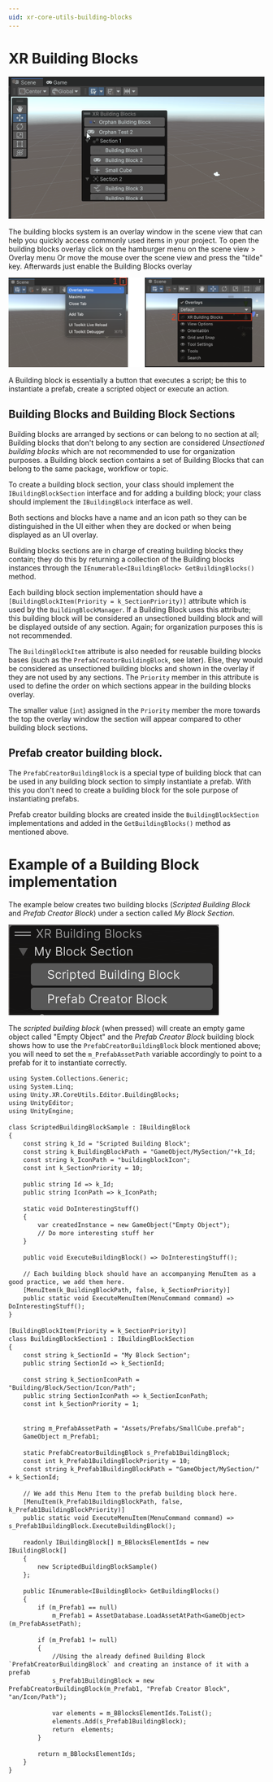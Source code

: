 ```yaml
---
uid: xr-core-utils-building-blocks
---
```

# XR Building Blocks

![Building Blocks](images/building-blocks.gif)

The building blocks system is an overlay window in the scene view that can help you quickly access commonly used items in your project. To open the building blocks overlay click on the hamburger menu on the scene view &gt; Overlay menu Or move the mouse over the scene view and press the "tilde" key. Afterwards just enable the Building Blocks overlay 

![Open Building Blocks Overlay](images/open-building-blocks-overlay.png)

A Building block is essentially a button that executes a script; be this to instantiate a prefab, create a scripted object or execute an action.

## Building Blocks and Building Block Sections

Building blocks are arranged by sections or can belong to no section at all; Building blocks that don't belong to any section are considered *Unsectioned building blocks* which are not recommended to use for organization purposes. a Building block section contains a set of Building Blocks that can belong to the same package, workflow or topic.

To create a building block section, your class should implement the `IBuildingBlockSection` interface and for adding a building block; your class should implement the `IBuildingBlock` interface as well.

Both sections and blocks have a name and an icon path so they can be distinguished in the UI either when they are docked or when being displayed as an UI overlay.

Building blocks sections are in charge of creating building blocks they contain; they do this by returning a collection of the Building blocks instances through the `IEnumerable<IBuildingBlock> GetBuildingBlocks()` method.

Each building block section implementation should have a `[BuildingBlockItem(Priority = k_SectionPriority)]` attribute which is used by the `BuildingBlockManager`. If a Building Block uses this attribute; this building block will be considered an unsectioned building block and will be displayed outside of any section. Again; for organization purposes this is not recommended.

The `BuildingBlockItem` attribute is also needed for reusable building blocks bases (such as the `PrefabCreatorBuildingBlock`, see later). Else, they would be considered as unsectioned building blocks and shown in the overlay if they are not used by any sections. The `Priority` member in this attribute is used to define the order on which sections appear in the building blocks overlay.

The smaller value (`int`) assigned in the `Priority` member the more towards the top the overlay window the section will appear compared to other building block sections.

## Prefab creator building block.

The `PrefabCreatorBuildingBlock` is a special type of building block that can be used in any building block section to simply instantiate a prefab. With this you don't need to create a building block for the sole purpose of instantiating prefabs.

Prefab creator building blocks are created inside the `BuildingBlockSection` implementations  and added in the `GetBuildingBlocks()` method as mentioned above. 

# Example of a Building Block implementation

The example below creates two building blocks (_Scripted Building Block_ and _Prefab Creator Block_) under a section called _My Block Section_.

![Building Block Example](images/building-block-example.png)

The _scripted building block_ (when pressed) will create an empty game object called "Empty Object" and the _Prefab Creator Block_ building block shows how to use the `PrefabCreatorBuildingBlock` block mentioned above; you will need to set the `m_PrefabAssetPath` variable accordingly to point to a prefab for it to instantiate correctly.

```
using System.Collections.Generic;
using System.Linq;
using Unity.XR.CoreUtils.Editor.BuildingBlocks;
using UnityEditor;
using UnityEngine;

class ScriptedBuildingBlockSample : IBuildingBlock
{
    const string k_Id = "Scripted Building Block";
    const string k_BuildingBlockPath = "GameObject/MySection/"+k_Id;
    const string k_IconPath = "buildingblockIcon";
    const int k_SectionPriority = 10;

    public string Id => k_Id;
    public string IconPath => k_IconPath;

    static void DoInterestingStuff()
    {
        var createdInstance = new GameObject("Empty Object");
        // Do more interesting stuff her
    }

    public void ExecuteBuildingBlock() => DoInterestingStuff();

    // Each building block should have an accompanying MenuItem as a good practice, we add them here.
    [MenuItem(k_BuildingBlockPath, false, k_SectionPriority)]
    public static void ExecuteMenuItem(MenuCommand command) => DoInterestingStuff();
}

[BuildingBlockItem(Priority = k_SectionPriority)]
class BuildingBlockSection1 : IBuildingBlockSection
{
    const string k_SectionId = "My Block Section";
    public string SectionId => k_SectionId;

    const string k_SectionIconPath = "Building/Block/Section/Icon/Path";
    public string SectionIconPath => k_SectionIconPath;
    const int k_SectionPriority = 1;


    string m_PrefabAssetPath = "Assets/Prefabs/SmallCube.prefab";
    GameObject m_Prefab1;

    static PrefabCreatorBuildingBlock s_Prefab1BuildingBlock;
    const int k_Prefab1BuildingBlockPriority = 10;
    const string k_Prefab1BuildingBlockPath = "GameObject/MySection/" + k_SectionId;

    // We add this Menu Item to the prefab building block here.
    [MenuItem(k_Prefab1BuildingBlockPath, false, k_Prefab1BuildingBlockPriority)]
    public static void ExecuteMenuItem(MenuCommand command) => s_Prefab1BuildingBlock.ExecuteBuildingBlock();

    readonly IBuildingBlock[] m_BBlocksElementIds = new IBuildingBlock[]
    {
        new ScriptedBuildingBlockSample()
    };

    public IEnumerable<IBuildingBlock> GetBuildingBlocks()
    {
        if (m_Prefab1 == null)
            m_Prefab1 = AssetDatabase.LoadAssetAtPath<GameObject>(m_PrefabAssetPath);

        if (m_Prefab1 != null)
        {
            //Using the already defined Building Block `PrefabCreatorBuildingBlock` and creating an instance of it with a prefab
            s_Prefab1BuildingBlock = new PrefabCreatorBuildingBlock(m_Prefab1, "Prefab Creator Block", "an/Icon/Path");

            var elements = m_BBlocksElementIds.ToList();
            elements.Add(s_Prefab1BuildingBlock);
            return  elements;
        }

        return m_BBlocksElementIds;
    }
}
```